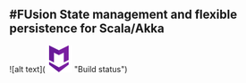 #FUsion
State management and flexible persistence for Scala/Akka
-----------------------------------------------------------

![alt text](![alt text](https://github.com/adam-p/markdown-here/raw/master/src/common/images/icon48.png "Logo Title Text 1") "Build status")